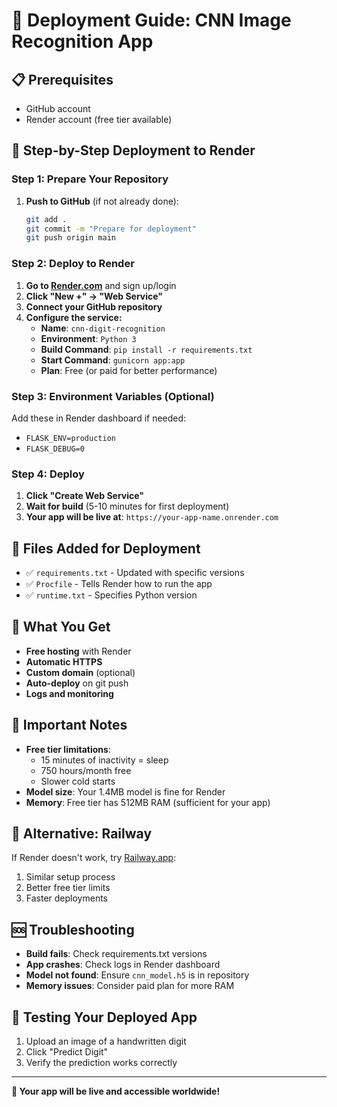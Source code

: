 # 🚀 Deployment Guide: CNN Image Recognition App

## 📋 Prerequisites
- GitHub account
- Render account (free tier available)

## 🎯 Step-by-Step Deployment to Render

### Step 1: Prepare Your Repository
1. **Push to GitHub** (if not already done):
   ```bash
   git add .
   git commit -m "Prepare for deployment"
   git push origin main
   ```

### Step 2: Deploy to Render
1. **Go to [Render.com](https://render.com)** and sign up/login
2. **Click "New +" → "Web Service"**
3. **Connect your GitHub repository**
4. **Configure the service:**
   - **Name**: `cnn-digit-recognition`
   - **Environment**: `Python 3`
   - **Build Command**: `pip install -r requirements.txt`
   - **Start Command**: `gunicorn app:app`
   - **Plan**: Free (or paid for better performance)

### Step 3: Environment Variables (Optional)
Add these in Render dashboard if needed:
- `FLASK_ENV=production`
- `FLASK_DEBUG=0`

### Step 4: Deploy
1. **Click "Create Web Service"**
2. **Wait for build** (5-10 minutes for first deployment)
3. **Your app will be live at**: `https://your-app-name.onrender.com`

## 🔧 Files Added for Deployment
- ✅ `requirements.txt` - Updated with specific versions
- ✅ `Procfile` - Tells Render how to run the app
- ✅ `runtime.txt` - Specifies Python version

## 🎉 What You Get
- **Free hosting** with Render
- **Automatic HTTPS**
- **Custom domain** (optional)
- **Auto-deploy** on git push
- **Logs and monitoring**

## 🚨 Important Notes
- **Free tier limitations**: 
  - 15 minutes of inactivity = sleep
  - 750 hours/month free
  - Slower cold starts
- **Model size**: Your 1.4MB model is fine for Render
- **Memory**: Free tier has 512MB RAM (sufficient for your app)

## 🔄 Alternative: Railway
If Render doesn't work, try [Railway.app](https://railway.app):
1. Similar setup process
2. Better free tier limits
3. Faster deployments

## 🆘 Troubleshooting
- **Build fails**: Check requirements.txt versions
- **App crashes**: Check logs in Render dashboard
- **Model not found**: Ensure `cnn_model.h5` is in repository
- **Memory issues**: Consider paid plan for more RAM

## 📱 Testing Your Deployed App
1. Upload an image of a handwritten digit
2. Click "Predict Digit"
3. Verify the prediction works correctly

---
**🎯 Your app will be live and accessible worldwide!** 